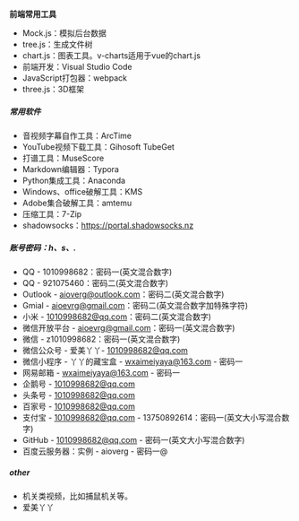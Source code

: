 **前端常用工具**

- Mock.js：模拟后台数据
- tree.js：生成文件树
- chart.js：图表工具。v-charts适用于vue的chart.js
- 前端开发：Visual Studio Code
- JavaScript打包器：webpack
- three.js：3D框架

##### 常用软件

- 音视频字幕自作工具：ArcTime
- YouTube视频下载工具：Gihosoft TubeGet
- 打谱工具：MuseScore
- Markdown编辑器：Typora
- Python集成工具：Anaconda
- Windows、office破解工具：KMS
- Adobe集合破解工具：amtemu
- 压缩工具：7-Zip
- shadowsocks：https://portal.shadowsocks.nz

##### 账号密码：h、s、.

- QQ - 1010998682：密码一(英文混合数字)
- QQ - 921075460：密码二(英文混合数字)
- Outlook - aioverg@outlook.com：密码二(英文混合数字)
- Gmial - aioevrg@gmail.com：密码二(英文混合数字加特殊字符)
- 小米 - 1010998682@qq.com：密码二(英文混合数字)
- 微信开放平台 - aioevrg@gmail.com：密码一(英文混合数字)
- 微信 - z1010998682：密码一(英文混合数字)
- 微信公众号 - 爱美丫丫- 1010998682@qq.com
- 微信小程序 - 丫丫的藏宝盒 -  wxaimeiyaya@163.com - 密码一
- 网易邮箱 - wxaimeiyaya@163.com - 密码一
- 企鹅号 - 1010998682@qq.com
- 头条号 - 1010998682@qq.com
- 百家号 - 1010998682@qq.com
- 支付宝 - 1010998682@qq.com - 13750892614：密码一(英文大小写混合数字)
- GitHub - 1010998682@qq.com - 密码一(英文大小写混合数字)
- 百度云服务器：实例 - aioverg - 密码一@

##### other

- 机关类视频，比如捕鼠机关等。
- 爱美丫丫